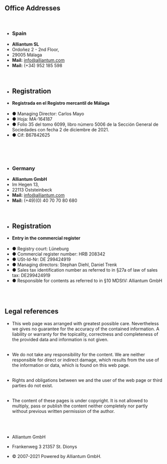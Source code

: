 ---
---

<div class="list-nomargin" >

<h2>Office Addresses</h2>

<br/>

- **<h3>Spain</h3>**
- **Alliantum SL**
- Ordoñez 2 - 2nd Floor,
- 29005 Málaga
- **Mail:** info@alliantum.com
- **Mail:** (+34) 952 185 598

<br/>

- <h2>Registration</h2>
- **Registrada en el Registro mercantil de Málaga**
  <br/>
  <br/>
- ● Managing Director: Carlos Mayo
- ● Hoja: MA-164187
- ● Folio 35 del tomo 6099, libro número 5006 de la Sección General de Sociedades con fecha 2 de diciembre de 2021.
- ● Cif: B67842625

<br/>
<br/>
<br/>

- **<h3>Germany</h3>**
- **Alliantum GmbH**
- Im Hegen 13,
- 22113 Oststeinbeck
- **Mail:** info@alliantum.com
- **Mail:** (+49)(0) 40 70 70 80 680

<br/>

- <h2>Registration</h2>
- **Entry in the commercial register**
  <br/>
  <br/>
- ● Registry court: Lüneburg
- ● Commercial register number: HRB 208342
- ● USt-Id-Nr: DE 299424919
- ● Managing directors: Stephan Diehl, Daniel Trenk
- ● Sales tax identification number as referred to in §27a of law of sales tax: DE299424919
- ● Responsible for contents as referred to in §10 MDStV: Alliantum GmbH

<br/>
<br/>

<h2>Legal references</h2>

- This web page was arranged with greatest possible care. Nevertheless we gives no guarantee for the accuracy of the contained information. A liability or warranty for the topicality, correctness and completeness of the provided data and information is not given.
  <br/>
  <br/>

- We do not take any responsibility for the content. We are neither responsible for direct or indirect damage, which results from the use of the information or data, which is found on this web page.
  <br/>
  <br/>

- Rights and obligations between we and the user of the web page or third parties do not exist.
  <br/>
  <br/>

- The content of these pages is under copyright. It is not allowed to multiply, pass or publish the content neither completely nor partly without previous written permission of the author.
  <br/>
  <br/>
  <br/>
  <br/>

- Alliantum GmbH
- Frankenweg 3 21357 St. Dionys
- © 2007-2021 Powered by Alliantum GmbH.

</div>
